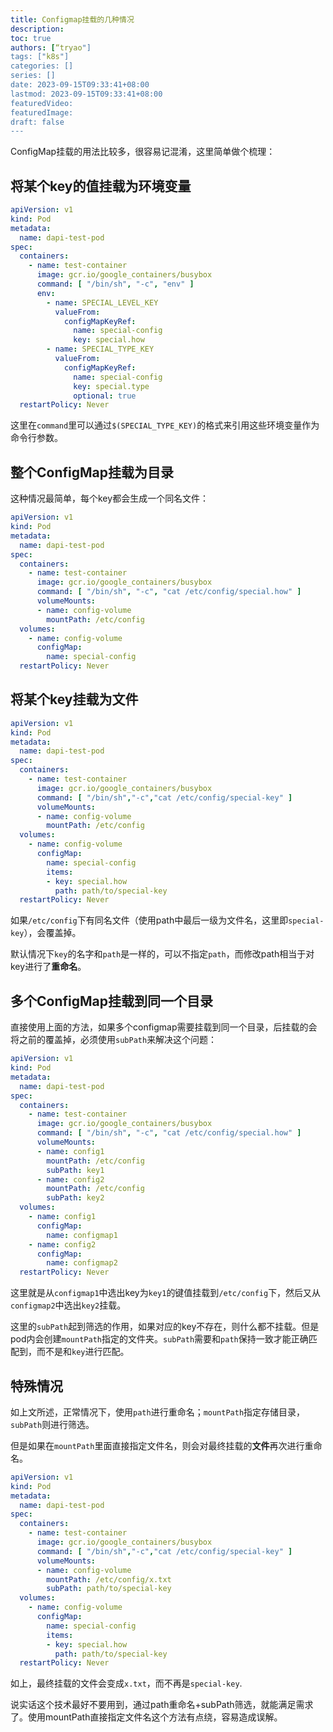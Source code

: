 ```yaml
---
title: Configmap挂载的几种情况
description:
toc: true
authors: [“tryao"]
tags: ["k8s"]
categories: []
series: []
date: 2023-09-15T09:33:41+08:00
lastmod: 2023-09-15T09:33:41+08:00
featuredVideo:
featuredImage:
draft: false
---
```


ConfigMap挂载的用法比较多，很容易记混淆，这里简单做个梳理：

## 将某个key的值挂载为环境变量

```yaml
apiVersion: v1
kind: Pod
metadata:
  name: dapi-test-pod
spec:
  containers:
    - name: test-container
      image: gcr.io/google_containers/busybox
      command: [ "/bin/sh", "-c", "env" ]
      env:
        - name: SPECIAL_LEVEL_KEY
          valueFrom:
            configMapKeyRef:
              name: special-config
              key: special.how
        - name: SPECIAL_TYPE_KEY
          valueFrom:
            configMapKeyRef:
              name: special-config
              key: special.type
              optional: true
  restartPolicy: Never
```

这里在`command`里可以通过`$(SPECIAL_TYPE_KEY)`的格式来引用这些环境变量作为命令行参数。

## 整个ConfigMap挂载为目录

这种情况最简单，每个key都会生成一个同名文件：

```yaml
apiVersion: v1
kind: Pod
metadata:
  name: dapi-test-pod
spec:
  containers:
    - name: test-container
      image: gcr.io/google_containers/busybox
      command: [ "/bin/sh", "-c", "cat /etc/config/special.how" ]
      volumeMounts:
      - name: config-volume
        mountPath: /etc/config
  volumes:
    - name: config-volume
      configMap:
        name: special-config
  restartPolicy: Never
```

## 将某个key挂载为文件

```yaml
apiVersion: v1
kind: Pod
metadata:
  name: dapi-test-pod
spec:
  containers:
    - name: test-container
      image: gcr.io/google_containers/busybox
      command: [ "/bin/sh","-c","cat /etc/config/special-key" ]
      volumeMounts:
      - name: config-volume
        mountPath: /etc/config
  volumes:
    - name: config-volume
      configMap:
        name: special-config
        items:
        - key: special.how
          path: path/to/special-key
  restartPolicy: Never
```

如果`/etc/config`下有同名文件（使用path中最后一级为文件名，这里即`special-key`），会覆盖掉。

默认情况下`key`的名字和`path`是一样的，可以不指定`path`，而修改path相当于对key进行了**重命名**。

## 多个ConfigMap挂载到同一个目录

直接使用上面的方法，如果多个configmap需要挂载到同一个目录，后挂载的会将之前的覆盖掉，必须使用`subPath`来解决这个问题：

```yaml
apiVersion: v1
kind: Pod
metadata:
  name: dapi-test-pod
spec:
  containers:
    - name: test-container
      image: gcr.io/google_containers/busybox
      command: [ "/bin/sh", "-c", "cat /etc/config/special.how" ]
      volumeMounts:
      - name: config1
        mountPath: /etc/config
        subPath: key1
      - name: config2
        mountPath: /etc/config
        subPath: key2
  volumes:
    - name: config1
      configMap:
        name: configmap1
    - name: config2
      configMap:
        name: configmap2
  restartPolicy: Never
```

这里就是从`configmap1`中选出key为`key1`的键值挂载到`/etc/config`下，然后又从`configmap2`中选出`key2`挂载。

这里的`subPath`起到筛选的作用，如果对应的key不存在，则什么都不挂载。但是pod内会创建`mountPath`指定的文件夹。`subPath`需要和`path`保持一致才能正确匹配到，而不是和`key`进行匹配。

## 特殊情况

如上文所述，正常情况下，使用`path`进行重命名；`mountPath`指定存储目录，`subPath`则进行筛选。

但是如果在`mountPath`里面直接指定文件名，则会对最终挂载的**文件**再次进行重命名。

```yaml
apiVersion: v1
kind: Pod
metadata:
  name: dapi-test-pod
spec:
  containers:
    - name: test-container
      image: gcr.io/google_containers/busybox
      command: [ "/bin/sh","-c","cat /etc/config/special-key" ]
      volumeMounts:
      - name: config-volume
        mountPath: /etc/config/x.txt
        subPath: path/to/special-key
  volumes:
    - name: config-volume
      configMap:
        name: special-config
        items:
        - key: special.how
          path: path/to/special-key
  restartPolicy: Never
```

如上，最终挂载的文件会变成`x.txt`，而不再是`special-key`.

说实话这个技术最好不要用到，通过path重命名+subPath筛选，就能满足需求了。使用mountPath直接指定文件名这个方法有点绕，容易造成误解。